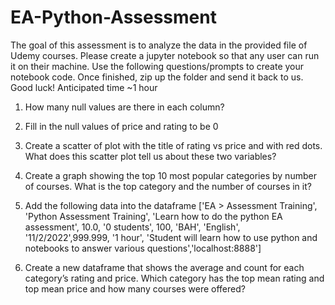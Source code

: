 # EA-Python-Assessment

The goal of this assessment is to analyze the data in the provided file of Udemy courses. Please create a jupyter notebook so that any user can run it on their machine. Use the following questions/prompts to create your notebook code. Once finished, zip up the folder and send it back to us. Good luck!  Anticipated time ~1 hour


1.	How many null values are there in each column?
    
2.	Fill in the null values of price and rating to be 0
    
3.	Create a scatter of plot with the title of rating vs price and with red dots. What does this scatter plot tell us about these two variables? 
    
4.	Create a graph showing the top 10 most popular categories by number of courses. What is the top category and the number of courses in it?
    
5.	Add the following data into the dataframe
    ['EA > Assessment Training', 'Python Assessment Training',
    'Learn how to do the python EA assessment', 10.0, '0 students', 100,
    'BAH', 'English', '11/2/2022',999.999, '1 hour', 'Student will learn how to use python and notebooks to answer various questions','localhost:8888']

6.	Create a new dataframe that shows the average and count for each category’s rating and price.
Which category has the top mean rating and top mean price and how many courses were offered? 
    
